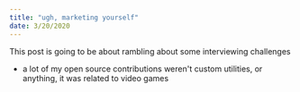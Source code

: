 ```yaml
---
title: "ugh, marketing yourself"
date: 3/20/2020
---
```


This post is going to be about rambling about some interviewing challenges

- a lot of my open source contributions weren't custom utilities, or anything, it was related to video games
